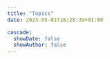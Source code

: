```yaml
---
title: "Topics"
date: 2023-05-01T16:28:39+01:00

cascade:
  showDate: false
  showAuthor: false
---
```

